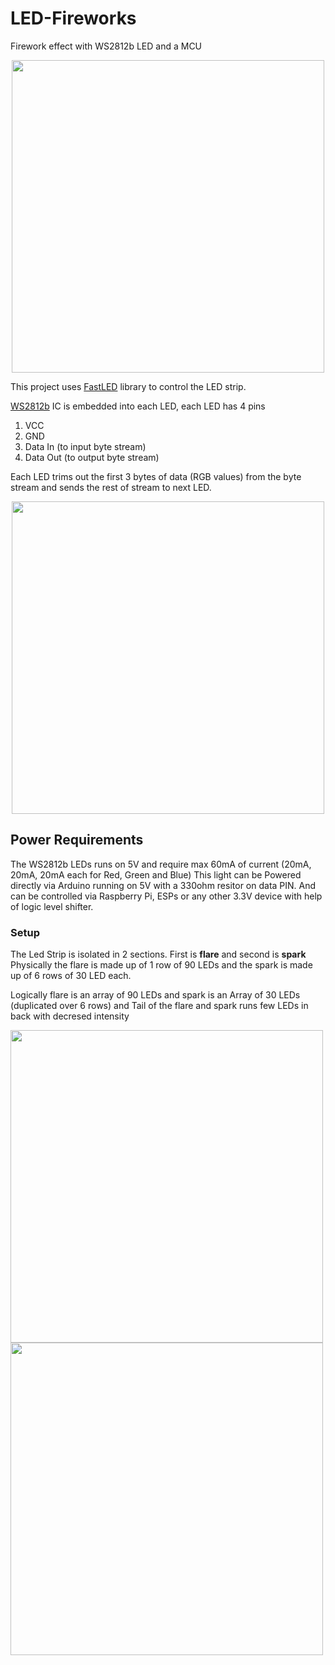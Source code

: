 # LED-Fireworks
Firework effect with WS2812b LED and a MCU

<p align="center">
<img src="https://github.com/samteck/LED-Fireworks/blob/main/media/2.jpeg" width="500">
</p>

This project uses [FastLED](http://fastled.io/ "FastLED Homepage") library to control the LED strip.

[WS2812b](https://cdn-shop.adafruit.com/datasheets/WS2812B.pdf "WS2812b Datasheet") IC is embedded into each LED, each LED has 4 pins
1. VCC
2. GND
3. Data In (to input byte stream)
4. Data Out (to output byte stream)

Each LED trims out the first 3 bytes of data (RGB values) from the byte stream and sends the rest of stream to next LED.

<p align="center">
<img src="https://github.com/samteck/LED-Fireworks/blob/main/media/WS2812B-RGB-LED-Strip.jpg" width="500">
</p>

## Power Requirements
The WS2812b LEDs runs on 5V and require max 60mA of current (20mA, 20mA, 20mA each for Red, Green and Blue)
This light can be Powered directly via Arduino running on 5V with a 330ohm resitor on data PIN. And can be controlled via Raspberry Pi, ESPs or any other 3.3V device with help of logic level shifter.

### Setup
The Led Strip is isolated in 2 sections. First is **flare** and second is **spark**
Physically the flare is made up of 1 row of 90 LEDs and the spark is made up of 6 rows of 30 LED each.

Logically flare is an array of 90 LEDs and spark is an Array of 30 LEDs (duplicated over 6 rows) and Tail of the flare and spark runs few LEDs in back with decresed intensity

<img src="https://github.com/samteck/LED-Fireworks/blob/main/media/LAYOUT-LED-PARALLEL.png" width="500">

<img src="https://github.com/samteck/LED-Fireworks/blob/main/media/1.jpeg" width="500">
